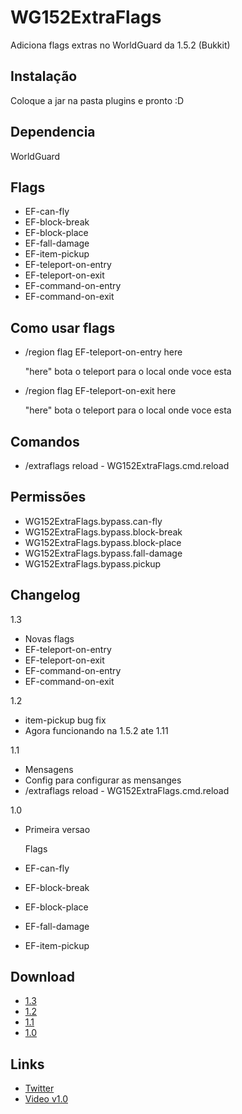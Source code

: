 # WG152ExtraFlags
Adiciona flags extras no WorldGuard da 1.5.2 (Bukkit)

Instalação
----------
Coloque a jar na pasta plugins e pronto :D

Dependencia
-----------
WorldGuard

Flags
-----
* EF-can-fly
* EF-block-break
* EF-block-place
* EF-fall-damage
* EF-item-pickup
* EF-teleport-on-entry
* EF-teleport-on-exit
* EF-command-on-entry
* EF-command-on-exit

Como usar flags
---------------
* /region flag <REGION> EF-teleport-on-entry here
  
  "here" bota o teleport para o local onde voce esta
* /region flag <REGION> EF-teleport-on-exit here
  
  "here" bota o teleport para o local onde voce esta

Comandos
--------
* /extraflags reload - WG152ExtraFlags.cmd.reload

Permissões
----------
* WG152ExtraFlags.bypass.can-fly
* WG152ExtraFlags.bypass.block-break
* WG152ExtraFlags.bypass.block-place
* WG152ExtraFlags.bypass.fall-damage
* WG152ExtraFlags.bypass.pickup

Changelog
---------
1.3
* Novas flags
* EF-teleport-on-entry
* EF-teleport-on-exit
* EF-command-on-entry
* EF-command-on-exit

1.2
* item-pickup bug fix
* Agora funcionando na 1.5.2 ate 1.11

1.1
* Mensagens
* Config para configurar as mensanges
* /extraflags reload - WG152ExtraFlags.cmd.reload 

1.0
* Primeira versao

  Flags
* EF-can-fly
* EF-block-break
* EF-block-place
* EF-fall-damage
* EF-item-pickup

Download
--------
* [1.3](http://adf.ly/1m8DpI)
* [1.2](http://adf.ly/1m7FBU)
* [1.1](http://adf.ly/1m6ExX)
* [1.0](http://adf.ly/1m5WJH)

Links
-----
* [Twitter](https://twitter.com/DevMasterSouza)
* [Video v1.0](https://youtu.be/42xToLbLh8U)
